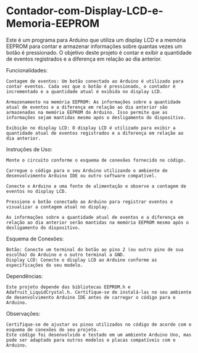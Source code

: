 ﻿# Contador-com-Display-LCD-e-Memoria-EEPROM
Este é um programa para Arduino que utiliza um display LCD e a memória EEPROM para contar e armazenar informações sobre quantas vezes um botão é pressionado. O objetivo deste projeto é contar e exibir a quantidade de eventos registrados e a diferença em relação ao dia anterior.

Funcionalidades:

    Contagem de eventos: Um botão conectado ao Arduino é utilizado para contar eventos. Cada vez que o botão é pressionado, o contador é incrementado e a quantidade atual é exibida no display LCD.

    Armazenamento na memória EEPROM: As informações sobre a quantidade atual de eventos e a diferença em relação ao dia anterior são armazenadas na memória EEPROM do Arduino. Isso permite que as informações sejam mantidas mesmo após o desligamento do dispositivo.

    Exibição no display LCD: O display LCD é utilizado para exibir a quantidade atual de eventos registrados e a diferença em relação ao dia anterior.

Instruções de Uso:

    Monte o circuito conforme o esquema de conexões fornecido no código.

    Carregue o código para o seu Arduino utilizando o ambiente de desenvolvimento Arduino IDE ou outro software compatível.

    Conecte o Arduino a uma fonte de alimentação e observe a contagem de eventos no display LCD.

    Pressione o botão conectado ao Arduino para registrar eventos e visualizar a contagem atual no display.

    As informações sobre a quantidade atual de eventos e a diferença em relação ao dia anterior serão mantidas na memória EEPROM mesmo após o desligamento do dispositivo.

Esquema de Conexões:

    Botão: Conecte um terminal do botão ao pino 2 (ou outro pino de sua escolha) do Arduino e o outro terminal a GND.
    Display LCD: Conecte o display LCD ao Arduino conforme as especificações do seu modelo.

Dependências:

    Este projeto depende das bibliotecas EEPROM.h e Adafruit_LiquidCrystal.h. Certifique-se de instalá-las no seu ambiente de desenvolvimento Arduino IDE antes de carregar o código para o Arduino.

Observações:

    Certifique-se de ajustar os pinos utilizados no código de acordo com o esquema de conexões do seu projeto.
    Este código foi desenvolvido e testado em um ambiente Arduino Uno, mas pode ser adaptado para outros modelos e placas compatíveis com o Arduino.
